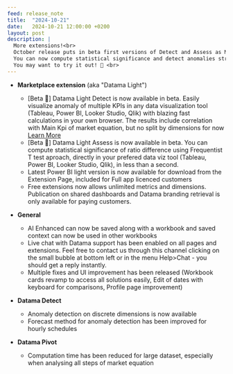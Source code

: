 ```yaml
---
feed: release_note
title:  "2024-10-21"
date:   2024-10-21 12:00:00 +0200
layout: post
description: |
  More extensions!<br>
  October release puts in beta first versions of Detect and Assess as Marketplace extensions <br>
  You can now compute statistical significance and detect anomalies straight into Looker Studio, Power BI, Qlik and Tableau, with no computation time leveraging "Datama light" technology. <br>
  You may want to try it out! 🚀 <br>
---
```


* **Marketplace extension** (aka "Datama Light")
  * [Beta 🧪] Datama Light Detect is now available in beta. Easily visualize anomaly of multiple KPIs in any data visualization tool (Tableau, Power BI, Looker Studio, Qlik) with blazing fast calculations in your own browser. The results include correlation with Main Kpi of market equation, but no split by dimensions for now [Learn More]({{site.url}}/{{site.baseurl}}/extensions/datama-detect/introduction.html)
  * [Beta 🧪] Datama Light Assess is now available in beta. You can compute statistical significance of ratio difference using Frequentist T test aproach, directly in your prefered data viz tool (Tableau, Power BI, Looker Studio, Qlik), in less than a second.
  * Latest Power BI light version is now available for download from the Extension Page, included for Full app licenced customers
  * Free extensions now allows unlimited metrics and dimensions. Publication on shared dashboards and Datama branding retrieval is only available for paying customers.

* **General**
  * AI Enhanced can now be saved along with a workbook and saved context can now be used in other workbooks
  * Live chat with Datama support has been enabled on all pages and extensions. Feel free to contact us through this channel clicking on the small bubble at bottom left or in the menu Help>Chat - you should get a reply instantly.
  * Multiple fixes and UI improvement has been released (Workbook cards revamp to access all solutions easily, Edit of dates with keyboard for comparisons, Profile page improvement) 

* **Datama Detect**
  * Anomaly detection on discrete dimensions is now available
  * Forecast method for anomaly detection has been improved for hourly schedules

* **Datama Pivot**
  * Computation time has been reduced for large dataset, especially when analysing all steps of market equation


